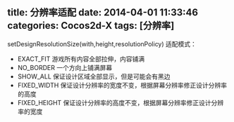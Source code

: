 title: 分辨率适配
date: 2014-04-01 11:33:46
categories: Cocos2d-X
tags: [分辨率]
---
setDesignResolutionSize(with,height,resolutionPolicy)
适配模式：
- EXACT_FIT 游戏所有内容全部拉伸，内容铺满
- NO_BORDER 一个方向上铺满屏幕
- SHOW_ALL 保证设计区域全部显示，但是可能会有黑边
- FIXED_WIDTH 保证设计分辨率的宽度不变，根据屏幕分辨率修正设计分辨率的高度
- FIXED_HEIGHT 保证设计分辨率的高度不变，根据屏幕分辨率修正设计分辨率的宽度